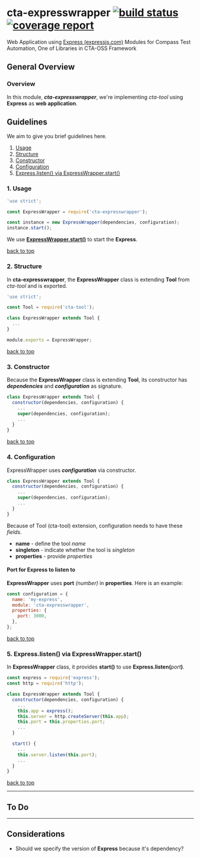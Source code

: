 # cta-expresswrapper [ ![build status](https://git.sami.int.thomsonreuters.com/compass/cta-expresswrapper/badges/master/build.svg)](https://git.sami.int.thomsonreuters.com/compass/cta-expresswrapper/commits/master) [![coverage report](https://git.sami.int.thomsonreuters.com/compass/cta-expresswrapper/badges/master/coverage.svg)](https://git.sami.int.thomsonreuters.com/compass/cta-expresswrapper/commits/master)

Web Application using [Express (expressjs.com)](https://expressjs.com) Modules for Compass Test Automation, One of Libraries in CTA-OSS Framework

## General Overview

### Overview

In this module, **_cta-expresswrapper_**, we're implementing _cta-tool_ using **Express** as **web application**.

## Guidelines

We aim to give you brief guidelines here.

1. [Usage](#1-usage)
1. [Structure](#2-structure)
1. [Constructor](#3-constructor)
1. [Configuration](#4-configuration)
1. [Express.listen() via ExpressWrapper.start()](#5-express-listen-via-expresswrapper-start-)

### 1. Usage
```javascript
'use strict';

const ExpressWrapper = require('cta-expresswrapper');

const instance = new ExpressWrapper(dependencies, configuration);
instance.start();
```

We use [**ExpressWrapper.start()**](#5-express-listen-via-expresswrapper-start-) to start the **Express**.

[back to top](#guidelines)

### 2. Structure

In **cta-expresswrapper**, the **ExpressWrapper** class is extending **Tool** from _cta-tool_ and is exported.

```javascript
'use strict';

const Tool = require('cta-tool');

class ExpressWrapper extends Tool {
  ...
}

module.exports = ExpressWrapper;
```

[back to top](#guidelines)

### 3. Constructor

Because the **ExpressWrapper** class is extending **Tool**, its constructor has **_dependencies_** and **_configuration_** as signature.

```javascript
class ExpressWrapper extends Tool {
  constructor(dependencies, configuration) {
    ...
    super(dependencies, configuration);
    ...
  }
}
```

[back to top](#guidelines)

### 4. Configuration

ExpressWrapper uses **_configuration_** via constructor.

```javascript
class ExpressWrapper extends Tool {
  constructor(dependencies, configuration) {
    ...
    super(dependencies, configuration);
    ...
  }
}
```

Because of Tool (cta-tool) extension, configuration needs to have these _fields_.

* **name** - define the tool _name_
* **singleton** - indicate whether the tool is _singleton_
* **properties** - provide _properties_

#### Port for Express to listen to

**ExpressWrapper** uses **port** _(number)_ in **properties**. Here is an example:

```javascript
const configuration = {
  name: 'my-express',
  module: 'cta-expresswrapper',
  properties: {
    port: 3000,
  },
};
```

[back to top](#guidelines)

### 5. Express.listen() via ExpressWrapper.start()

In **ExpressWrapper** class, it provides **start()** to use **Express.listen(**_port_**)**.

```javascript
const express = require('express');
const http = require('http');

class ExpressWrapper extends Tool {
  constructor(dependencies, configuration) {
    ...
    this.app = express();
    this.server = http.createServer(this.app);
    this.port = this.properties.port;
    ...
  }

  start() {
    ...
    this.server.listen(this.port);
    ...
  }
}
```

[back to top](#guidelines)

------

## To Do

------

## Considerations

* Should we specify the version of **Express** because it's dependency?